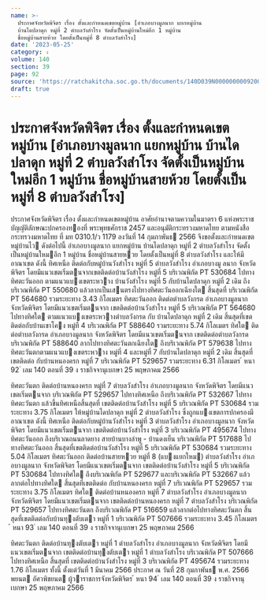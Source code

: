 ```yaml
---
name: >-
  ประกาศจังหวัดพิจิตร เรื่อง ตั้งและกำหนดเขตหมู่บ้าน [อำเภอบางมูลนาก แยกหมู่บ้าน
  บ้านไดปลาดุก หมู่ที่ 2 ตำบลวังสำโรง จัดตั้งเป็นหมู่บ้านใหม่อีก 1 หมู่บ้าน
  ชื่อหมู่บ้านสายห้วย โดยตั้งเป็นหมู่ที่ 8 ตำบลวังสำโรง]
date: '2023-05-25'
category: ง
volume: 140
section: 39
page: 92
source: 'https://ratchakitcha.soc.go.th/documents/140D039N0000000009200.pdf'
draft: true
---
```


# ประกาศจังหวัดพิจิตร เรื่อง ตั้งและกำหนดเขตหมู่บ้าน [อำเภอบางมูลนาก แยกหมู่บ้าน บ้านไดปลาดุก หมู่ที่ 2 ตำบลวังสำโรง จัดตั้งเป็นหมู่บ้านใหม่อีก 1 หมู่บ้าน ชื่อหมู่บ้านสายห้วย โดยตั้งเป็นหมู่ที่ 8 ตำบลวังสำโรง]

ประกาศจังหวัดพิจิตร เรื่อง ตั้งและกําหนดเขตหมู่บ้าน อาศัยอํานาจตามความในมาตรา 6 แห่งพระราชบัญญัติลักษณะปกครองทองที่ พระพุทธศักราช 2457 และอนุมัติกระทรวงมหาดไทย ตามหนังสือกระทรวงมหาดไทย ที่ มท 0310.1/ว 1179 ลงวันที่ 14 กุมภาพันธ 2566 จึงขอตั้งและกําหนดเขตหมู่บ้านไว ดังต่อไปนี้ อําเภอบางมูลนาก แยกหมู่บ้าน บ้านไดปลาดุก หมู่ที่ 2 ตําบลวังสําโรง จัดตั้งเป็นหมู่บ้านใหมอีก 1 หมู่บ้าน ชื่อหมู่บ้านสายหวย โดยตั้งเป็นหมู่ที่ 8 ตําบลวังสําโรง และให้มีอาณาเขต ดังนี้ ทิศเหนือ ติดต่อกับหมู่บ้านวังสําโรง หมู่ที่ 5 ตําบลวังสําโรง อําเภอบางมู ลนาก จังหวัดพิจิตร โดยมีแนวเขตเริ่มตนจากเขตติดต่อบ้านวังสําโรง หมู่ที่ 5 บริเวณพิกัด PT 530684 ไปทางทิศตะวันออก ตามแนวแบงเขตระหวาง บ้านวังสําโรง หมู่ที่ 5 กับบ้านไดปลาดุก หมู่ที่ 2 เดิม ถึงบริเวณพิกัด PT 550680 แล้วลากเป็นเสนตรงไปทางทิศตะวันออกเฉียงใต สิ้นสุดที่ บริเวณพิกัด PT 564680 รวมระยะทาง 3.43 กิโลเมตร ทิศตะวันออก ติดต่อตําบลวังกรด อําเภอบางมูลนาก จังหวัดพิจิตร โดยมีแนวเขตเริ่มตนจาก เขตติดต่อบ้านวังสําโรง หมู่ที่ 5 บริเวณพิกัด PT 564680 ไปทางทิศใต ตามแนวแบงเขตระหวางตําบลวังกรด กับ บ้านไดปลาดุก หมู่ที่ 2 เดิม สิ้นสุดที่เขตติดต่อกับบ้านเขาโคง หมู่ที่ 4 บริเวณพิกัด PT 588640 รวมระยะทาง 5.74 กิโลเมตร ทิศใต ติดต่อตําบลวังกรด อําเภอบางมูลนาก จังหวัดพิจิตร โดยมีแนวเขตเริ่มตนจาก เขตติดต่อตําบลวังกรด บริเวณพิกัด PT 588640 ลากไปทางทิศตะวันตกเฉียงใต ถึงบริเวณพิกัด PT 579638 ไปทางทิศตะวันตกตามแนวแบงเขตระหวาง หมู่ที่ 4 และหมู่ที่ 7 กับบ้านไดปลาดุก หมู่ที่ 2 เดิม สิ้นสุดที่เขตติดต่อ กับบ้านหนองครก หมู่ที่ 7 บริเวณพิกัด PT 529657 รวมระยะทาง 6.31 กิโลเมตร ้ หนา 92 ่ เลม 140 ตอนที่ 39 ง ราชกิจจานุเบกษา 25 พฤษภาคม 2566

ทิศตะวันตก ติดต่อบ้านหนองครก หมู่ที่ 7 ตําบลวังสําโรง อําเภอบางมูลนาก จังหวัดพิจิตร โดยมีแนวเขตเริ่มตนจาก บริเวณพิกัด PT 529657 ไปทางทิศเหนือ ถึงบริเวณพิกัด PT 532667 ไปทางทิศตะวันตก แล้วขึ้นทิศเหนือสิ้นสุดที่ เขตติดต่อบ้านวังสําโรง หมู่ที่ 5 บริเวณพิกัด PT 530684 รวมระยะทาง 3.75 กิโลเมตร ให้หมู่บ้านไดปลาดุก หมู่ที่ 2 ตําบลวังสําโรง ซึ่งถูกแบงเขตการปกครองมีอาณาเขต ดังนี้ ทิศเหนือ ติดต่อกับหมู่บ้านวังสําโรง หมู่ที่ 3 ตําบลวังสําโรง อําเภอบางมูลนาก จังหวัดพิจิตร โดยมีแนวเขตเริ่มตนจาก เขตติดต่อบ้านวังสําโรง หมู่ที่ 3 บริเวณพิกัด PT 495674 ไปทางทิศตะวันออก ถึงบริเวณถนนลาดยาง สายบ้านบางลําพู - บ้านดงเย็น บริเวณพิกัด PT 517688 ไปทางทิศตะวันออก สิ้นสุดที่เขตติดต่อบ้านวังสําโรง หมู่ที่ 5 บริเวณพิกัด PT 530684 รวมระยะทาง 5.04 กิโลเมตร ทิศตะวันออก ติดต่อบ้านสายหวย หมู่ที่ 8 (แบงแยกใหม) ตําบลวังสําโรง อําเภอบางมูลนาก จังหวัดพิจิตร โดยมีแนวเขตเริ่มตนจาก เขตติดต่อบ้านวังสําโรง หมู่ที่ 5 บริเวณพิกัด PT 530684 ไปทางทิศใต ถึงบริเวณพิกัด PT 529677 และบริเวณพิกัด PT 532667 แล้วลากต่อไปทางทิศใต สิ้นสุดที่เขตติดต่อ กับบ้านหนองครก หมู่ที่ 7 บริเวณพิกัด PT 529657 รวมระยะทาง 3.75 กิโลเมตร ทิศใต ติดต่อบ้านหนองครก หมู่ที่ 7 ตําบลวังสําโรง อําเภอบางมูลนาก จังหวัดพิจิตร โดยมีแนวเขตเริ่มตนจาก เขตติดต่อบ้านหนองครก หมู่ที่ 7 ตําบลวังสําโรง บริเวณพิกัด PT 529657 ไปทางทิศตะวันตก ถึงบริเวณพิกัด PT 516659 แล้วลากต่อไปทางทิศตะวันตก สิ้นสุดที่เขตติดต่อกับบ้านทุงตับเตา หมู่ที่ 1 บริเวณพิกัด PT 507666 รวมระยะทาง 3.45 กิโลเมตร ้ หนา 93 ่ เลม 140 ตอนที่ 39 ง ราชกิจจานุเบกษา 25 พฤษภาคม 2566

ทิศตะวันตก ติดต่อบ้านทุงตับเตา หมู่ที่ 1 ตําบลวังสําโรง อําเภอบางมูลนาก จังหวัดพิจิตร โดยมีแนวเขตเริ่มตนจาก เขตติดต่อบ้านทุงตับเตา หมู่ที่ 1 ตําบลวังสําโรง บริเวณพิกัด PT 507666 ไปทางทิศเหนือ สิ้นสุดที่ เขตติดต่อบ้านวังสําโรง หมู่ที่ 3 บริเวณพิกัด PT 495674 รวมระยะทาง 1.76 กิโลเมตร ทั้งนี้ ตั้งแต่วันที่ 1 มีนาคม 2566 ประกาศ ณ วันที่ 28 กุมภาพันธ พ.ศ. 2566 พยนต อัศวพิชยนต ผู้วาราชการจังหวัดพิจิตร ้ หนา 94 ่ เลม 140 ตอนที่ 39 ง ราชกิจจานุเบกษา 25 พฤษภาคม 2566
